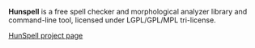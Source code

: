 **Hunspell** is a free spell checker and morphological analyzer library and command-line tool, licensed under LGPL/GPL/MPL tri-license.

[HunSpell project page](https://github.com/hunspell/hunspell)
